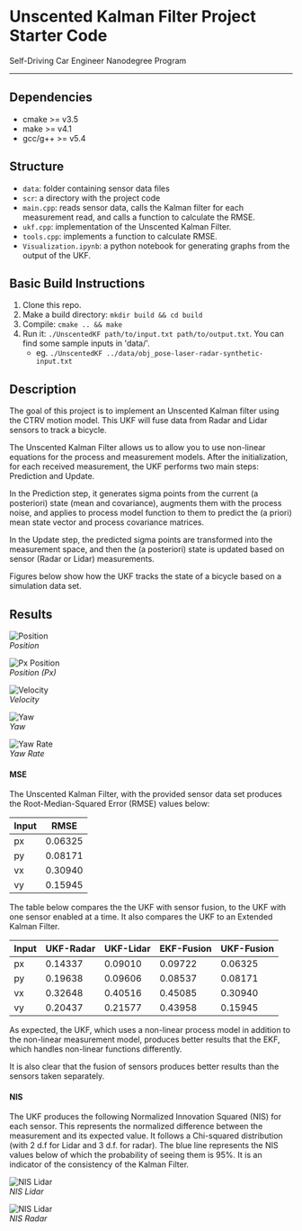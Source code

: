# Unscented Kalman Filter Project Starter Code
Self-Driving Car Engineer Nanodegree Program

---

## Dependencies

* cmake >= v3.5
* make >= v4.1
* gcc/g++ >= v5.4

## Structure


  - `data`: folder containing sensor data files
  - `scr`: a directory with the project code
  - `main.cpp`: reads sensor data, calls the Kalman filter for each measurement read, and calls a function to calculate the RMSE.
  - `ukf.cpp`:  implementation of the Unscented Kalman Filter.
  - `tools.cpp`: implements a function to calculate RMSE.
  - `Visualization.ipynb`: a python notebook for generating graphs from the output of the UKF.

## Basic Build Instructions

1. Clone this repo.
2. Make a build directory: `mkdir build && cd build`
3. Compile: `cmake .. && make`
4. Run it: `./UnscentedKF path/to/input.txt path/to/output.txt`. You can find
   some sample inputs in 'data/'.
    - eg. `./UnscentedKF ../data/obj_pose-laser-radar-synthetic-input.txt`

## Description
The goal of this project is to implement an Unscented Kalman filter using the CTRV motion model. This UKF will fuse data from Radar and Lidar sensors to track a bicycle.

The Unscented Kalman Filter allows us to allow you to use non-linear equations for the process and measurement models. After the initialization, for each received measurement, the UKF performs two main steps: Prediction and Update.

In the Prediction step, it generates sigma points from the current (a posteriori) state (mean and covariance), augments them with the process noise, and applies to process model function to them to predict the (a priori) mean state vector and process covariance matrices.

In the Update step, the predicted sigma points are transformed into the measurement space, and then the (a posteriori) state is updated based on sensor (Radar or Lidar) measurements.

Figures below show how the UKF tracks the state of a bicycle
based on a simulation data set.

## Results


![Position](./imgs/position.png)        <br>*Position*

![Px Position](./imgs/px-position.png)
<br>*Position (Px)*

![Velocity](./imgs/velocity.png)
<br>*Velocity*


![Yaw](./imgs/yaw.png)
<br>*Yaw*

![Yaw Rate](./imgs/yaw_rate.png)
<br>*Yaw Rate*

#### MSE

The Unscented Kalman Filter, with the provided sensor data set produces the Root-Median-Squared Error (RMSE) values below:

| Input |  RMSE   |
| ----- | ------- |
|  px   | 0.06325 |
|  py   | 0.08171 |
|  vx   | 0.30940 |
|  vy   | 0.15945 |

The table below compares the the UKF with sensor fusion,
to the UKF with one sensor enabled at a time. It also
compares the UKF to an Extended Kalman Filter.

| Input | UKF-Radar | UKF-Lidar | EKF-Fusion | UKF-Fusion |
| ----- | --------- | --------- | ---------- | ---------- |
|  px   |  0.14337  |  0.09010  |  0.09722   |  0.06325   |
|  py   |  0.19638  |  0.09606  |  0.08537   |  0.08171   |
|  vx   |  0.32648  |  0.40516  |  0.45085   |  0.30940   |
|  vy   |  0.20437  |  0.21577  |  0.43958   |  0.15945   |

As expected, the UKF, which uses a non-linear process model in addition to the non-linear measurement model, produces better results that the EKF, which handles non-linear functions differently.

It is also clear that the fusion of sensors produces better results than the sensors taken separately.

#### NIS

The UKF produces the following Normalized Innovation Squared (NIS) for each sensor. This represents the normalized difference between the measurement and its expected value. It follows a Chi-squared distribution (with 2 d.f for Lidar and 3 d.f. for radar). The blue line represents the NIS values below of which the probability of seeing them is 95%. It is an indicator of the consistency of the Kalman Filter.


![NIS Lidar](./imgs/NIS_laser.png)
<br>*NIS Lidar*

![NIS Lidar](./imgs/NIS_radar.png)
<br>*NIS Radar*
